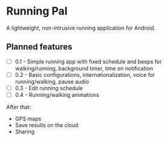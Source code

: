 # Running Pal
A lightweight, non-intrusive running application for Android.

## Planned features

- [ ] 0.1 - Simple running app with fixed schedule and beeps for walking/running, background timer, time on notification
- [ ] 0.2 - Basic configurations, internationalization, voice for running/walking, pause audio
- [ ] 0.3 - Edit running schedule
- [ ] 0.4 - Running/walking animations

After that:
- GPS maps
- Save results on the cloud
- Sharing
